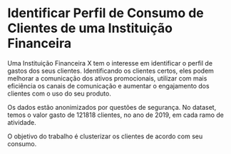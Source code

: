 # Identificar Perfil de Consumo de Clientes de uma Instituição Financeira

Uma Instituição Financeira X tem o interesse em identificar o perfil de gastos dos seus clientes. Identificando os clientes certos, eles podem melhorar a comunicação dos ativos promocionais, utilizar com mais eficiência os canais de comunicação e aumentar o engajamento dos clientes com o uso do seu produto. 

Os dados estão anonimizados por questões de segurança. No dataset, temos o valor gasto de 121818 clientes, no ano de 2019, em cada ramo de atividade. 

O objetivo do trabalho é clusterizar os clientes de acordo com seu consumo. 
